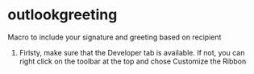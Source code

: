 # outlookgreeting
Macro to include your signature and greeting based on recipient


1. Firlsty, make sure that the Developer tab is available.  If not, you can right click on the toolbar at the top and chose Customize the Ribbon
